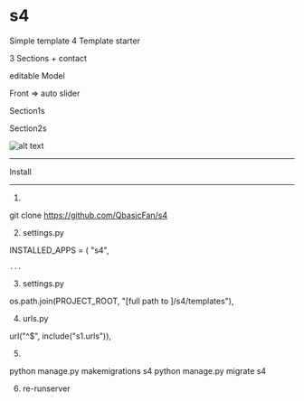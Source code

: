 # s4
Simple template 4
Template starter

3 Sections + contact

editable Model


Front => auto slider 

Section1s

Section2s




![alt text](https://github.com/QbasicFan/s4/blob/master/s1Front.png)



*****************
Install
*****************

1)

git clone https://github.com/QbasicFan/s4 

2) settings.py

INSTALLED_APPS = (
    "s4",
    
    ...
3) settings.py

 os.path.join(PROJECT_ROOT, "[full path to ]/s4/templates"),

4) urls.py

  url("^$", include("s1.urls")),
  
5)
python manage.py makemigrations s4
python manage.py migrate s4

6) re-runserver
